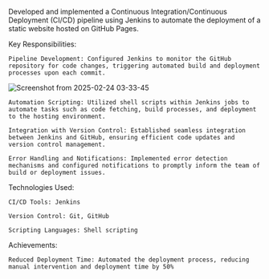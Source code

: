 Developed and implemented a Continuous Integration/Continuous Deployment (CI/CD) pipeline using Jenkins to automate the deployment of a static website hosted on GitHub Pages.​

Key Responsibilities:

    Pipeline Development: Configured Jenkins to monitor the GitHub repository for code changes, triggering automated build and deployment processes upon each commit.​

![Screenshot from 2025-02-24 03-33-45](https://github.com/user-attachments/assets/f7b446c3-8812-40dd-8d3c-3f456b1db769)


    Automation Scripting: Utilized shell scripts within Jenkins jobs to automate tasks such as code fetching, build processes, and deployment to the hosting environment.​

    Integration with Version Control: Established seamless integration between Jenkins and GitHub, ensuring efficient code updates and version control management.​

    Error Handling and Notifications: Implemented error detection mechanisms and configured notifications to promptly inform the team of build or deployment issues.​

Technologies Used:

    CI/CD Tools: Jenkins​

    Version Control: Git, GitHub​

    Scripting Languages: Shell scripting​

Achievements:

    Reduced Deployment Time: Automated the deployment process, reducing manual intervention and deployment time by 50%
